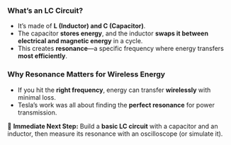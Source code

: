 

### **What’s an LC Circuit?**

- It’s made of **L (Inductor) and C (Capacitor)**.
- The capacitor **stores energy**, and the inductor **swaps it between electrical and magnetic energy** in a cycle.
- This creates **resonance**—a specific frequency where energy transfers **most efficiently**.

### **Why Resonance Matters for Wireless Energy**

- If you hit the **right frequency**, energy can transfer **wirelessly** with minimal loss.
- Tesla’s work was all about finding the **perfect resonance** for power transmission.

📌 **Immediate Next Step:** Build a **basic LC circuit** with a capacitor and an inductor, then measure its resonance with an oscilloscope (or simulate it).